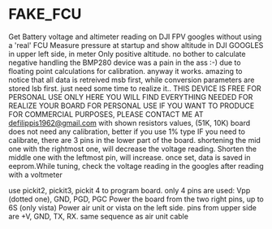 # FAKE_FCU
Get Battery voltage and altimeter reading on DJI FPV googles without using a 'real' FCU
Measure pressure at startup and show altitude in DJI GOOGLES in upper left side, in meter
Only positive altitude. no bother to calculate negative
handling the BMP280 device was a pain in the ass :-) due to floating point calculations for calibration. anyway it works. amazing to notice that all data is retreived msb first, while conversion parameters are stored lsb first. just need some time to realize it.. 
THIS DEVICE IS FREE FOR PERSONAL USE ONLY
HERE YOU WILL FIND EVERYTHING NEEDED FOR REALIZE YOUR BOARD FOR PERSONAL USE
IF YOU WANT TO PRODUCE FOR COMMERCIAL PURPOSES, PLEASE CONTACT ME AT defilippis1962@gmail.com
with shown resistors values, (51K, 10K) board does not need any calibration, better if you use 1% type
IF you need to calibrate, there are 3 pins in the lower part of the board. shortening the mid one with the rightmost one, will decrease the voltage reading. Shorten the middle one with the leftmost pin, will increase. once set, data is saved in eeprom.While tuning, check the voltage reading in the googles after reading with a voltmeter

use pickit2, pickit3, pickit 4 to program board. only 4 pins are used: Vpp (dotted one), GND, PGD, PGC
 Power the board from the two right pins, up to 6S (only vista)
 Power air unit or vista on the left side. pins from upper side are +V, GND, TX, RX. same sequence as air unit cable
 
 
